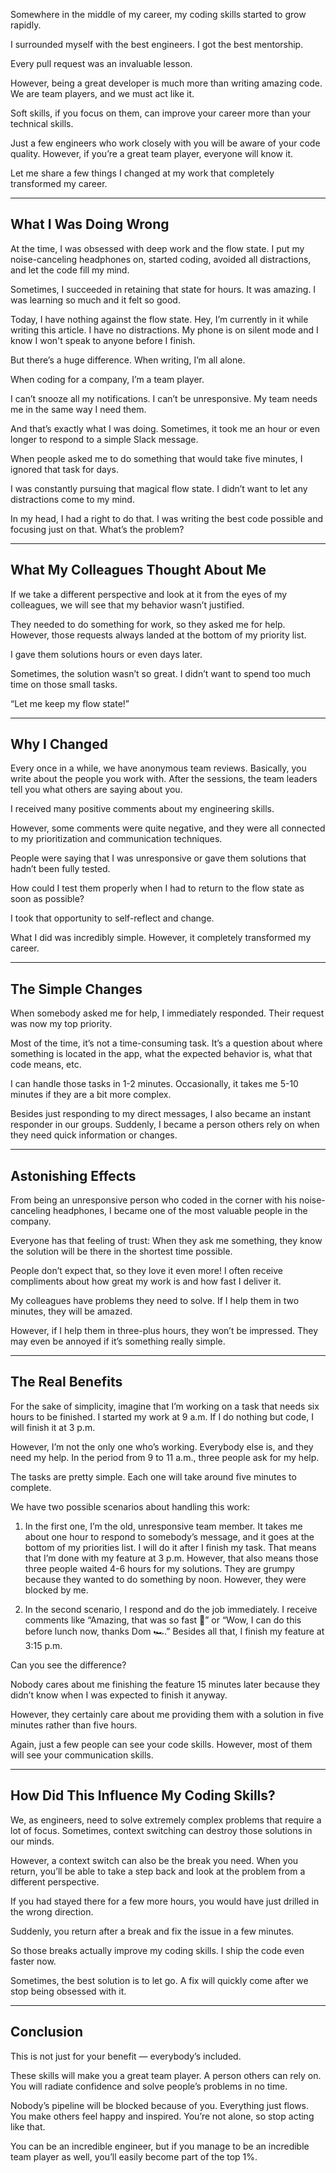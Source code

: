 Somewhere in the middle of my career, my coding skills started to grow rapidly.

I surrounded myself with the best engineers. I got the best mentorship.

Every pull request was an invaluable lesson.

However, being a great developer is much more than writing amazing code. We are team players, and we must act like it.

Soft skills, if you focus on them, can improve your career more than your technical skills.

Just a few engineers who work closely with you will be aware of your code quality. However, if you’re a great team player, everyone will know it.

Let me share a few things I changed at my work that completely transformed my career.

---

## What I Was Doing Wrong

At the time, I was obsessed with deep work and the flow state. I put my noise-canceling headphones on, started coding, avoided all distractions, and let the code fill my mind.

Sometimes, I succeeded in retaining that state for hours. It was amazing. I was learning so much and it felt so good.

Today, I have nothing against the flow state. Hey, I’m currently in it while writing this article. I have no distractions. My phone is on silent mode and I know I won't speak to anyone before I finish.

But there’s a huge difference. When writing, I’m all alone.

When coding for a company, I’m a team player.

I can’t snooze all my notifications. I can’t be unresponsive. My team needs me in the same way I need them.

And that’s exactly what I was doing. Sometimes, it took me an hour or even longer to respond to a simple Slack message.

When people asked me to do something that would take five minutes, I ignored that task for days.

I was constantly pursuing that magical flow state. I didn’t want to let any distractions come to my mind.

In my head, I had a right to do that. I was writing the best code possible and focusing just on that. What’s the problem?

---

## What My Colleagues Thought About Me

If we take a different perspective and look at it from the eyes of my colleagues, we will see that my behavior wasn’t justified.

They needed to do something for work, so they asked me for help. However, those requests always landed at the bottom of my priority list.

I gave them solutions hours or even days later.

Sometimes, the solution wasn’t so great. I didn’t want to spend too much time on those small tasks.

“Let me keep my flow state!”

---

## Why I Changed

Every once in a while, we have anonymous team reviews. Basically, you write about the people you work with. After the sessions, the team leaders tell you what others are saying about you.

I received many positive comments about my engineering skills.

However, some comments were quite negative, and they were all connected to my prioritization and communication techniques.

People were saying that I was unresponsive or gave them solutions that hadn’t been fully tested.

How could I test them properly when I had to return to the flow state as soon as possible?

I took that opportunity to self-reflect and change.

What I did was incredibly simple. However, it completely transformed my career.

---

## The Simple Changes

When somebody asked me for help, I immediately responded. Their request was now my top priority.

Most of the time, it’s not a time-consuming task. It’s a question about where something is located in the app, what the expected behavior is, what that code means, etc.

I can handle those tasks in 1-2 minutes. Occasionally, it takes me 5-10 minutes if they are a bit more complex.

Besides just responding to my direct messages, I also became an instant responder in our groups. Suddenly, I became a person others rely on when they need quick information or changes.

---

## Astonishing Effects

From being an unresponsive person who coded in the corner with his noise-canceling headphones, I became one of the most valuable people in the company.

Everyone has that feeling of trust: When they ask me something, they know the solution will be there in the shortest time possible.

People don’t expect that, so they love it even more! I often receive compliments about how great my work is and how fast I deliver it.

My colleagues have problems they need to solve. If I help them in two minutes, they will be amazed.

However, if I help them in three-plus hours, they won’t be impressed. They may even be annoyed if it’s something really simple.

---

## The Real Benefits

For the sake of simplicity, imagine that I’m working on a task that needs six hours to be finished. I started my work at 9 a.m. If I do nothing but code, I will finish it at 3 p.m.

However, I’m not the only one who’s working. Everybody else is, and they need my help. In the period from 9 to 11 a.m., three people ask for my help.

The tasks are pretty simple. Each one will take around five minutes to complete.

We have two possible scenarios about handling this work:

1. In the first one, I’m the old, unresponsive team member. It takes me about one hour to respond to somebody’s message, and it goes at the bottom of my priorities list. I will do it after I finish my task. That means that I’m done with my feature at 3 p.m. However, that also means those three people waited 4-6 hours for my solutions. They are grumpy because they wanted to do something by noon. However, they were blocked by me.

2. In the second scenario, I respond and do the job immediately. I receive comments like “Amazing, that was so fast 🚀” or “Wow, I can do this before lunch now, thanks Dom 🏎.” Besides all that, I finish my feature at 3:15 p.m.

Can you see the difference?

Nobody cares about me finishing the feature 15 minutes later because they didn’t know when I was expected to finish it anyway.

However, they certainly care about me providing them with a solution in five minutes rather than five hours.

Again, just a few people can see your code skills. However, most of them will see your communication skills.

---

## How Did This Influence My Coding Skills?

We, as engineers, need to solve extremely complex problems that require a lot of focus. Sometimes, context switching can destroy those solutions in our minds.

However, a context switch can also be the break you need. When you return, you’ll be able to take a step back and look at the problem from a different perspective.

If you had stayed there for a few more hours, you would have just drilled in the wrong direction.

Suddenly, you return after a break and fix the issue in a few minutes.

So those breaks actually improve my coding skills. I ship the code even faster now.

Sometimes, the best solution is to let go. A fix will quickly come after we stop being obsessed with it.

---

## Conclusion

This is not just for your benefit — everybody’s included.

These skills will make you a great team player. A person others can rely on. You will radiate confidence and solve people’s problems in no time.

Nobody’s pipeline will be blocked because of you. Everything just flows. You make others feel happy and inspired.
You’re not alone, so stop acting like that.

You can be an incredible engineer, but if you manage to be an incredible team player as well, you’ll easily become part of the top 1%.
